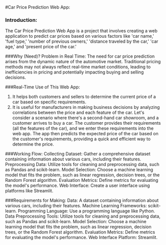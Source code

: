 #Car Price Prediction Web App:

### Introduction:
The Car Price Prediction Web App is a project that involves creating a web application to predict car prices based on various factors like 'car name,' 'fuel type,' 'number of previous owners,' 'distance traveled by the car,' 'car age,' and 'present price of the car.'

###Why (Need)? Problem in Real Time:
The need for car price prediction arises from the dynamic nature of the automotive market. Traditional pricing methods may not always reflect real-time market conditions, leading to inefficiencies in pricing and potentially impacting buying and selling decisions.

###Real-Time Use of This Web App:
1) It helps both customers and sellers to determine the current price of a car based on specific requirements.
2) It is useful for manufacturers in making business decisions by analyzing correlations between the price and each feature of the car.
Let's consider a scenario where there's a second-hand car showroom, and a customer arrives to buy a car. The customer provides their requirements (all the features of the car), and we enter these requirements into the web app. The app then predicts the expected price of the car based on the customer's requirements, providing a quick and efficient way to determine the price.

###Working Flow:
Collecting Dataset: Gather a comprehensive dataset containing information about various cars, including their features.
Preprocessing Data: Utilize tools for cleaning and preprocessing data, such as Pandas and scikit-learn.
Model Selection: Choose a machine learning model that fits the problem, such as linear regression, decision trees, or the Random Forest algorithm.
Evaluation Metrics: Define metrics for evaluating the model's performance.
Web Interface: Create a user interface using platforms like Streamlit.

###Requirements for Making:
Data: A dataset containing information about various cars, including their features.
Machine Learning Frameworks: scikit-learn.
Programming Language: Use a programming language like Python.
Data Preprocessing Tools: Utilize tools for cleaning and preprocessing data, such as Pandas and scikit-learn.
Model Selection: Choose a machine learning model that fits the problem, such as linear regression, decision trees, or the Random Forest algorithm.
Evaluation Metrics: Define metrics for evaluating the model's performance.
Web Interface Platform: Streamlit.
